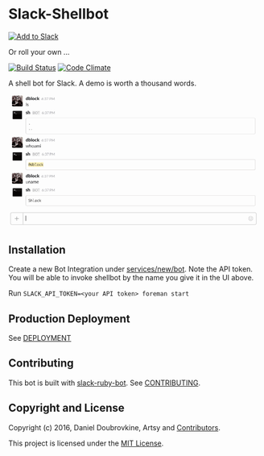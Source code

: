 Slack-Shellbot
=============

[![Add to Slack](https://platform.slack-edge.com/img/add_to_slack@2x.png)](http://shlack.dblock.org)

Or roll your own ...

[![Build Status](https://travis-ci.org/dblock/slack-shellbot.svg)](https://travis-ci.org/dblock/slack-shellbot)
[![Code Climate](https://codeclimate.com/github/dblock/slack-shellbot/badges/gpa.svg)](https://codeclimate.com/github/dblock/slack-shellbot)

A shell bot for Slack. A demo is worth a thousand words.

![](public/img/vi.gif)

## Installation

Create a new Bot Integration under [services/new/bot](http://slack.com/services/new/bot). Note the API token.
You will be able to invoke shellbot by the name you give it in the UI above.

Run `SLACK_API_TOKEN=<your API token> foreman start`

## Production Deployment

See [DEPLOYMENT](DEPLOYMENT.md)

## Contributing

This bot is built with [slack-ruby-bot](https://github.com/dblock/slack-ruby-bot). See [CONTRIBUTING](CONTRIBUTING.md).

## Copyright and License

Copyright (c) 2016, Daniel Doubrovkine, Artsy and [Contributors](CHANGELOG.md).

This project is licensed under the [MIT License](LICENSE.md).
